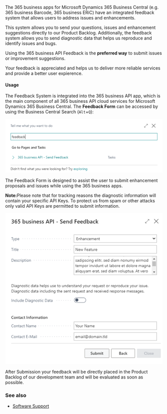 The 365 business apps for Microsoft Dynamics 365 Business Central (e.g. 365 business Barcode, 365 business ERiC) have an integrated feedback system that allows users to address issues and enhancements.

This system allows you to send your questions, issues and enhancement suggestions directly to our Product Backlog. Additionally, the feedback system allows you to send diagnostic data that helps us reproduce and identify issues and bugs.

Using the 365 business API Feedback is the **preferred way** to submit issues or improvement suggestions.

<div class="alert alert-notice">
    Your feedback is appreciated and helps us to deliver more reliable services and provide a better user expierence.
</div>

#### Usage
The Feedback System is integrated into the 365 business API app, which is the main component of all 365 business API cloud services for Microsoft Dynamics 365 Business Central. The **Feedback Form** can be accessed by using the Business Central Search (`Alt`+`Q`):

![365 business API - Send Feedback](/assets/images/365-business-api/feedback-search-en.png)

The Feedback Form is designed to assist the user to submit enhancement proposals and issues while using the 365 business apps.

<div class="alert alert-info">
    <i class="fa-solid fa-lightbulb"></i> <strong>Note:</strong>Please note that for tracking reasons the diagnostic information will contain your specific API Keys. To protect us from spam or other attacks only valid API Keys are permitted to submit information.
</div>

![Feedback Form](/assets/images/365-business-api/feedback-en.png) 

After Submission your feedback will be directly placed in the Product Backlog of our development team and will be evaluated as soon as possible.

### See also
 - [Software Support](https://365businessdev.com/en/software-support-policy/)

